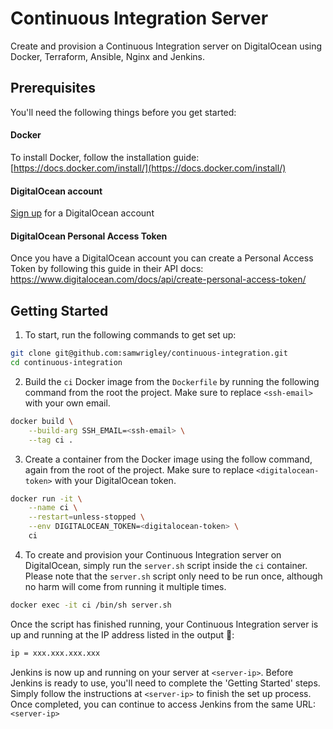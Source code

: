 # Continuous Integration Server

Create and provision a Continuous Integration server on DigitalOcean using Docker, Terraform, Ansible, Nginx and Jenkins.

## Prerequisites

You'll need the following things before you get started:

#### Docker

To install Docker, follow the installation guide: [https://docs.docker.com/install/](https://docs.docker.com/install/)

#### DigitalOcean account

[Sign up](https://m.do.co/c/344de7bea76b) for a DigitalOcean account

#### DigitalOcean Personal Access Token

Once you have a DigitalOcean account you can create a Personal Access Token by following this guide in their API docs: https://www.digitalocean.com/docs/api/create-personal-access-token/

## Getting Started

1. To start, run the following commands to get set up:

```sh
git clone git@github.com:samwrigley/continuous-integration.git
cd continuous-integration
```

2. Build the `ci` Docker image from the `Dockerfile` by running the following command from the root the project. Make sure to replace `<ssh-email>` with your own email.

```sh
docker build \
    --build-arg SSH_EMAIL=<ssh-email> \
    --tag ci .
```

3. Create a container from the Docker image using the follow command, again from the root of the project. Make sure to replace `<digitalocean-token>` with your DigitalOcean token.

```sh
docker run -it \
    --name ci \
    --restart=unless-stopped \
    --env DIGITALOCEAN_TOKEN=<digitalocean-token> \
    ci
```

4. To create and provision your Continuous Integration server on DigitalOcean, simply run the `server.sh` script inside the `ci` container. Please note that the `server.sh` script only need to be run once, although no harm will come from running it multiple times.

```sh
docker exec -it ci /bin/sh server.sh
```

Once the script has finished running, your Continuous Integration server is up and running at the IP address listed in the output 🚀:

```sh
ip = xxx.xxx.xxx.xxx
```

Jenkins is now up and running on your server at `<server-ip>`. Before Jenkins is ready to use, you'll need to complete the 'Getting Started' steps. Simply follow the instructions at `<server-ip>` to finish the set up process. Once completed, you can continue to access Jenkins from the same URL: `<server-ip>`
